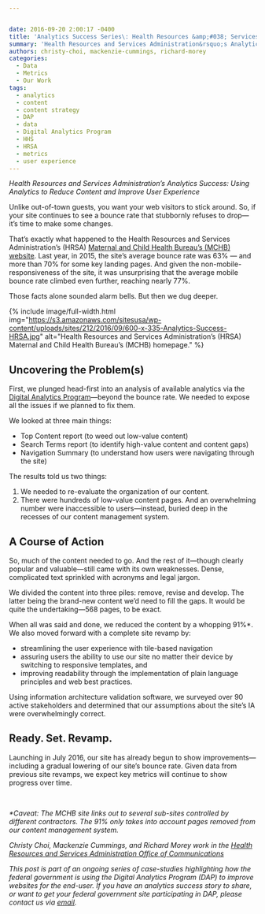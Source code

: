 ```yaml
---


date: 2016-09-20 2:00:17 -0400
title: 'Analytics Success Series\: Health Resources &amp;#038; Services Administration'
summary: 'Health Resources and Services Administration&rsquo;s Analytics Success\: Using Analytics to Reduce Content and Improve User Experience&nbsp; Unlike out-of-town guests, you want your web visitors to stick around. So, if your site continues to see a bounce rate that stubbornly refuses to drop&mdash;it&rsquo;s time to make some changes. That&rsquo;s exactly what happened to the Health Resources'
authors: christy-choi, mackenzie-cummings, richard-morey
categories:
  - Data
  - Metrics
  - Our Work
tags:
  - analytics
  - content
  - content strategy
  - DAP
  - data
  - Digital Analytics Program
  - HHS
  - HRSA
  - metrics
  - user experience
---
```


_Health Resources and Services Administration’s Analytics Success: Using Analytics to Reduce Content and Improve User Experience_ 

Unlike out-of-town guests, you want your web visitors to stick around. So, if your site continues to see a bounce rate that stubbornly refuses to drop—it’s time to make some changes.

That’s exactly what happened to the Health Resources and Services Administration’s (HRSA) <a href="http://mchb.hrsa.gov/" target="_blank">Maternal and Child Health Bureau’s (MCHB) website</a>. Last year, in 2015, the site’s average bounce rate was 63% &#8212; and more than 70% for some key landing pages. And given the non-mobile-responsiveness of the site, it was unsurprising that the average mobile bounce rate climbed even further, reaching nearly 77%.

Those facts alone sounded alarm bells. But then we dug deeper.


{% include image/full-width.html img="https://s3.amazonaws.com/sitesusa/wp-content/uploads/sites/212/2016/09/600-x-335-Analytics-Success-HRSA.jpg" alt="Health Resources and Services Administration’s (HRSA) Maternal and Child Health Bureau’s (MCHB) homepage." %}

## Uncovering the Problem(s)

First, we plunged head-first into an analysis of available analytics via the [Digital Analytics Program](https://www.WHATEVER/services/dap/)—beyond the bounce rate. We needed to expose all the issues if we planned to fix them.

We looked at three main things:

  * Top Content report (to weed out low-value content)
  * Search Terms report (to identify high-value content and content gaps)
  * Navigation Summary (to understand how users were navigating through the site)

The results told us two things:

  1. We needed to re-evaluate the organization of our content.
  2. There were hundreds of low-value content pages. And an overwhelming number were inaccessible to users—instead, buried deep in the recesses of our content management system.

## A Course of Action

So, much of the content needed to go. And the rest of it—though clearly popular and valuable—still came with its own weaknesses. Dense, complicated text sprinkled with acronyms and legal jargon.

We divided the content into three piles: remove, revise and develop. The latter being the brand-new content we’d need to fill the gaps. It would be quite the undertaking—568 pages, to be exact.

When all was said and done, we reduced the content by a whopping 91%*. We also moved forward with a complete site revamp by:

  * streamlining the user experience with tile-based navigation
  * assuring users the ability to use our site no matter their device by switching to responsive templates, and
  * improving readability through the implementation of plain language principles and web best practices.

Using information architecture validation software, we surveyed over 90 active stakeholders and determined that our assumptions about the site’s IA were overwhelmingly correct.

## Ready. Set. Revamp.

Launching in July 2016, our site has already begun to show improvements—including a gradual lowering of our site’s bounce rate. Given data from previous site revamps, we expect key metrics will continue to show progress over time.

&nbsp;

<cite>*Caveat: The MCHB site links out to several sub-sites controlled by different contractors. The 91% only takes into account pages removed from our content management system.</cite>

_Christy Choi, Mackenzie Cummings, and Richard Morey work in the <a href="http://www.hrsa.gov/about/organization/bureaus/oc/index.html" target="_blank">Health Resources and Services Administration Office of Communications</a>_

_This post is part of an ongoing series of case-studies highlighting how the federal government is using the Digital Analytics Program (DAP) to improve websites for the end-user. If you have an analytics success story to share, or want to get your federal government site participating in DAP, please contact us via <a href="mailto:dap@support.WHATEVER" target="_blank">email</a>._